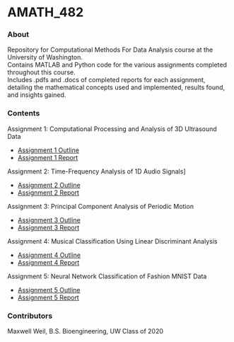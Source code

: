 # AMATH_482

### About
Repository for Computational Methods For Data Analysis course at the University of Washington.<br/>
Contains MATLAB and Python code for the various assignments completed throughout this course.<br/>
Includes .pdfs and .docs of completed reports for each assignment, detailing the mathematical concepts used and implemented, results found, and insights gained.

### Contents
Assignment 1: Computational Processing and Analysis of 3D Ultrasound Data
- [Assignment 1 Outline](HW1/482hw1.pdf)
- [Assignment 1 Report](HW1/HW1WriteUp.pdf)

Assignment 2: Time-Frequency Analysis of 1D Audio Signals]
- [Assignment 2 Outline](HW2/482hw2.pdf)
- [Assignment 2 Report](HW2/HW2WriteUp.pdf)

Assignment 3: Principal Component Analysis of Periodic Motion
- [Assignment 3 Outline](HW3/482hw3.pdf)
- [Assignment 3 Report](HW3/HW3WriteUp.pdf)

Assignment 4: Musical Classification Using Linear Discriminant Analysis
- [Assignment 4 Outline](HW4/482hw4.pdf)
- [Assignment 4 Report](HW4/HW4WriteUp.pdf)

Assignment 5: Neural Network Classification of Fashion MNIST Data
- [Assignment 5 Outline](HW5/482hw5_Python.pdf)
- [Assignment 5 Report](HW5/HW5WriteUp.pdf)

### Contributors
Maxwell Weil, B.S. Bioengineering, UW Class of 2020
